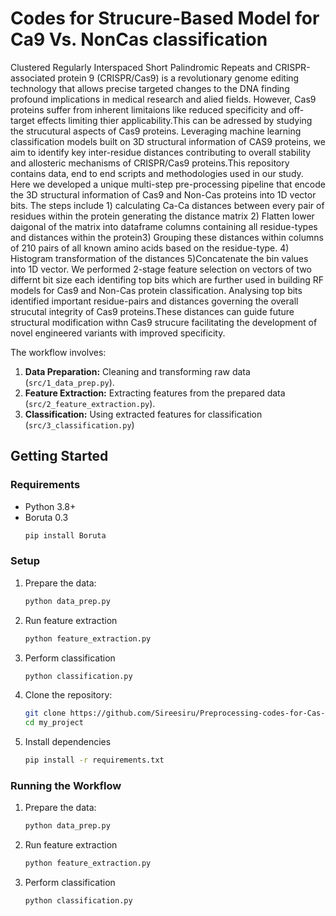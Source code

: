 # Codes for Strucure-Based Model for Ca9 Vs. NonCas classification

Clustered Regularly Interspaced Short Palindromic Repeats and CRISPR-associated protein 9 (CRISPR/Cas9) is a revolutionary genome editing technology that allows precise targeted changes to the DNA finding profound implications in medical research and alied fields. However, Cas9 proteins suffer from inherent limitaions like reduced specificity and off-target effects limiting thier applicability.This can be adressed by studying the strucutural aspects of Cas9 proteins. Leveraging machine learning classification models built on 3D structural information of CAS9 proteins, we aim to identify key inter-residue distances contributing to overall stability and allosteric mechanisms of CRISPR/Cas9 proteins.This repository contains data, end to end scripts and methodologies used in our study. Here we developed a unique multi-step pre-processing pipeline that encode the 3D structural information of Cas9 and Non-Cas proteins into 1D vector bits. The steps include 1) calculating Ca-Ca distances between every pair of residues within the protein generating the distance matrix 2) Flatten lower daigonal of the matrix into dataframe columns containing all residue-types and distances within the protein3) Grouping these distances within columns of 210 pairs of all known amino acids based on the residue-type. 4) Histogram transformation of the distances 5)Concatenate the bin values into 1D vector. We performed 2-stage feature selection on vectors of two differnt bit size each identifing top bits which are further used in building RF models for Cas9 and Non-Cas protein classification. Analysing top bits identified important residue-pairs and distances governing the overall strucutal integrity of Cas9 proteins.These distances can guide future structural modification withn Cas9 strucure facilitating the development of novel engineered variants with improved specificity. 

The workflow involves:
1. **Data Preparation:** Cleaning and transforming raw data (`src/1_data_prep.py`).
2. **Feature Extraction:** Extracting features from the prepared data (`src/2_feature_extraction.py`).
3. **Classification:** Using extracted features for classification (`src/3_classification.py`)

## Getting Started
### Requirements
- Python 3.8+
- Boruta 0.3
  ```bash
  pip install Boruta
  
### Setup  
1. Prepare the data:
   ```bash
   python data_prep.py
2. Run feature extraction
   ```bash
   python feature_extraction.py   
3. Perform classification
   ````bash
   python classification.py
4. Clone the repository:
   ```bash
   git clone https://github.com/Sireesiru/Preprocessing-codes-for-Cas-NonCas-classification.git
   cd my_project
5. Install dependencies
    ```bash
    pip install -r requirements.txt

###  Running the Workflow
   
1. Prepare the data:
   ```bash
   python data_prep.py
2. Run feature extraction
   ```bash
   python feature_extraction.py   
3. Perform classification
   ````bash
   python classification.py



